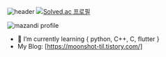 
![header](https://capsule-render.vercel.app/api?type=transparent&text=Welcome_to_Jisu_github&animation=fadeIn&fontSize=40&animation=fadeIn&fontColor=F67280)
[![Solved.ac
프로필](http://mazassumnida.wtf/api/v2/generate_badge?boj=wltnjeon0119)](https://solved.ac/wltnjeon0119)

![mazandi profile](http://mazandi.herokuapp.com/api?handle=wltnjeon0119&theme=warm)



- 🌱 I’m currently learning { python, C++, C, flutter }
- My Blog: [https://moonshot-til.tistory.com/]
<!-- - 🤔 I’m looking for help with ...
- 💬 Ask me about ...
- 📫 How to reach me: ...
- 😄 Pronouns: ...
- ⚡ Fun fact: ...
-->

